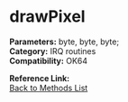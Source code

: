 # drawPixel

**Parameters:** byte, byte, byte;  
**Category:** IRQ routines  
**Compatibility:** OK64  

**Reference Link:**  
[Back to Methods List](../../SUMMARY.md)
